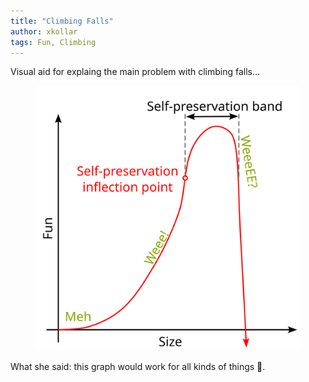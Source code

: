 ```yaml
---
title: "Climbing Falls"
author: xkollar
tags: Fun, Climbing
---
```


Visual aid for explaing the main problem with climbing falls…

<figure>
<img src="/images/climbing-fall.svg" />
</figure>

What she said: this graph would work for all kinds of things 🤔.
